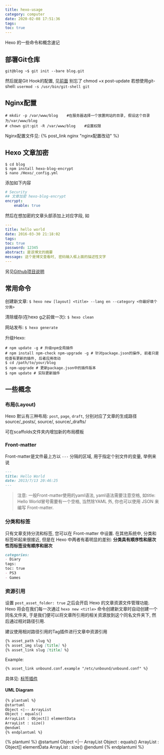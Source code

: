 ```yaml
---
title: hexo-usage
category: computer
date: 2020-02-08 17:51:36
tags:
toc: true
---
```


Hexo 的一些命令和概念速记

<!-- more -->

## 部署Git仓库

```console
git@blog ~$ git init --bare blog.git
```

然后就是Git Hook的配置, 见[前面](#Git-Hook)
别忘了 chmod +x post-update
若想使用git-shell: `usermod -s /usr/bin/git-shell git`

## Nginx配置

```console
# mkdir -p /var/www/blog    #在服务器选择一个放置网站的目录, 假设这个目录为/var/www/blog
# chown git:git -R /var/www/blog    #设置权限
```

Nginx配置文件见: {% post_link nginx "nginx配置改动" %}

## Hexo 文章加密

```console
$ cd blog
$ npm install hexo-blog-encrypt
$ nano /Hexo/_config.yml
```
添加如下内容
```yml
# Security
## 文章加密 hexo-blog-encrypt
encrypt:
    enable: true
```
然后在想加密的文章头部添加上对应字段, 如
```yml
---
title: hello world
date: 2016-03-30 21:18:02
tags:
toc: true
password: 12345
abstract: 是该博文的摘要
message: 这个是博文查看时, 密码输入框上面的描述性文字
---
```

另见[Github项目说明](https://github.com/MikeCoder/hexo-blog-encrypt/blob/master/ReadMe.zh.md)

## 常用命令

创建新文章: `$ hexo new [layout] <title> --lang en --category <你最好填个分类>`

清除缓存(在hexo g之前做一次): `$ hexo clean`

网站发布: `$ hexo generate`

升级Hexo:

```console
# npm update -g # 升级npm全局插件
# npm install npm-check npm-upgrade -g # 针对package.json的操作, 前者只是检查有更新的插件, 后者应用改动
$ cd /path/to/your/blog
$ npm-upgrade # 更新package.json中的插件版本
$ npm update # 实际更新插件
```

## 一些概念

### 布局(Layout)

Hexo 默认有三种布局: `post`, `page`, `draft`, 分别对应了文章的生成路径source/_posts/, source/, source/_drafts/

可在scaffolds文件夹内增加新的布局模板

### Front-matter

Front-matter是文件最上方以 `---` 分隔的区域, 用于指定个别文件的变量, 举例来说

```markdown
---
title: Hello World
date: 2013/7/13 20:46:25
---
```

> 注意: 一般Front-matter使用的yaml语法, yaml语法需要注意空格, 如title: Hello World冒号需要有一个空格, 当然除YAML 外, 你也可以使用 JSON 来编写 Front-matter.

### 分类和标签

只有文章支持分流和标签, 您可以在 Front-matter 中设置. 在其他系统中, 分类和标签听起来很接近, 但是在 Hexo 中两者有着明显的差别: **分类具有顺序性和层次性而标签没有顺序和层次**

```markdown
categories:
- Diary
tags:
toc: true
- PS3
- Games
```

### 资源引用

设置 `post_asset_folder: true` 之后会开启 Hexo 的文章资源文件管理功能. Hexo 将会在我们每一次通过 `hexo new <title>` 命令创建新文章时自动创建一个同名文件夹, 于是我们便可以将文章所引用的相关资源放到这个同名文件夹下, 然后通过相对路径引用.

建议使用相对路径引用的Tag插件进行文章中资源引用

```markdown
{% asset_path slug %}
{% asset_img slug [title] %}
{% asset_link slug [title] %}
```

Example:

```markdown
{% asset_link unbound.conf.example "/etc/unbound/unbound.conf" %}
```

具体见: [标签插件](https://hexo.io/zh-cn/docs/tag-plugins.html)

#### UML Diagram

```markdown
{% plantuml %}
@startuml
Object <|-- ArrayList
Object : equals()
ArrayList : Object[] elementData
ArrayList : size()
@enduml
{% endplantuml %}
```

{% plantuml %}
@startuml
Object <|-- ArrayList
Object : equals()
ArrayList : Object[] elementData
ArrayList : size()
@enduml
{% endplantuml %}